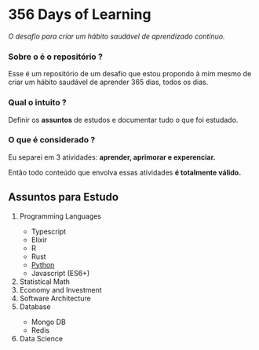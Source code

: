 # 356 Days of Learning
<p><i>O desafio para criar um hábito saudável de aprendizado contínuo.</i></p>

### Sobre o é o repositório ?
<p>Esse é um repositório de um desafio que estou propondo à mim mesmo de criar um hábito saudável de aprender 365 dias, todos os dias.</p>

### Qual o intuito ?
<p>Definir os <strong>assuntos</strong> de estudos e documentar tudo o que foi estudado.</p>

### O que é considerado ?
<p>Eu separei em 3 atividades: <strong>aprender, aprimorar e experenciar.</strong></p> 
<o>Então todo conteúdo que envolva essas atividades <strong>é totalmente válido.</strong></p>

## Assuntos para Estudo

<ol>
  <li>Programming Languages</li>
  <ul>
    <li>Typescript</li>
    <li>Elixir</li>
    <li>R</li>
    <li>Rust</li>
    <li><a href="#">Python</a></li>
    <li>Javascript (ES6+)</li>
  </ul>
  <li>Statistical Math</li>
  <li>Economy and Investment</li>
  <li>Software Architecture</li>
  <li>Database</li>
  <ul>
    <li>Mongo DB</li>
    <li>Redis</li>
  </ul>
  <li>Data Science</li>
</ol>
